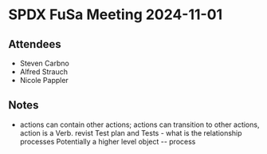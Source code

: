 # SPDX FuSa Meeting 2024-11-01

## Attendees
- Steven Carbno
- Alfred Strauch
- Nicole Pappler

## Notes
* actions can contain other actions; actions can transition to other actions, action is a Verb. 
 revist Test plan and Tests - what is the relationship processes
 Potentially a higher level object -- process
